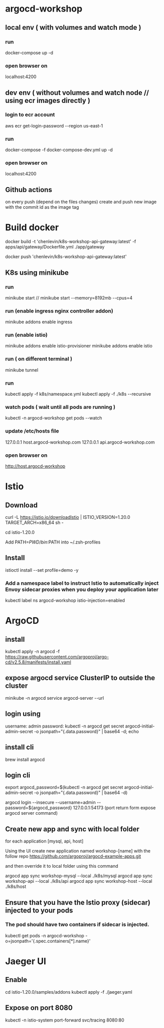 # argocd-workshop

## local env ( with volumes and watch mode )

### run 
docker-compose up -d

### open browser on 
localhost:4200 

## dev env ( without volumes and watch node // using ecr images directly )

### login to ecr account
aws ecr get-login-password  --region us-east-1

### run 
docker-compose -f docker-compose-dev.yml up -d

### open browser on 
localhost:4200

## Github actions

on every push (depend on the files changes) create and push new image with the commit id as the image tag 


# Build docker 

docker build -t 'chenlevin/k8s-workshop-api-gateway:latest' -f apps/api/gateway/Dockerfile.yml ./app/gateway

docker push 'chenlevin/k8s-workshop-api-gateway:latest'


## K8s using minikube

### run
minikube start // minikube start --memory=8192mb --cpus=4

### run (enable ingress nginx controller addon)
minikube addons enable ingress

### run (enable istio)
minikube addons enable istio-provisioner
minikube addons enable istio

### run ( on different terminal )
minikube tunnel

### run
kubectl apply -f k8s/namespace.yml
kubectl apply -f ./k8s --recursive

### watch pods ( wait until all pods are running )
kubectl -n argocd-workshop get pods --watch

### update /etc/hosts file
127.0.0.1 host.argocd-workshop.com
127.0.0.1 api.argocd-workshop.com

### open browser on 
http://host.argocd-workshop



# Istio

## Download

curl -L https://istio.io/downloadIstio | ISTIO_VERSION=1.20.0 TARGET_ARCH=x86_64 sh -

cd istio-1.20.0


Add PATH=$PWD/bin:$PATH into ~/.zsh-profiles

## Install

istioctl install --set profile=demo -y

### Add a namespace label to instruct Istio to automatically inject Envoy sidecar proxies when you deploy your application later

kubectl label ns argocd-workshop  istio-injection=enabled


# ArgoCD

## install 

kubectl apply -n argocd -f https://raw.githubusercontent.com/argoproj/argo-cd/v2.5.8/manifests/install.yaml


## expose argocd service ClusterIP to outside the cluster

minikube -n argocd service argocd-server --url 

## login using

username: admin
password: kubectl -n argocd get secret argocd-initial-admin-secret -o jsonpath="{.data.password}" | base64 -d; echo

## install cli
brew install argocd

## login cli

export argocd_password=$(kubectl -n argocd get secret argocd-initial-admin-secret -o jsonpath="{.data.password}" | base64 -d)

argocd login  --insecure --username=admin --password=${argocd_password} 127.0.0.1:54173  (port return form expose argocd server command)

## Create new app and sync with local folder

for each application [mysql, api, host]

Using the UI create new application named workshop-[name] with the follow repo https://github.com/argoproj/argocd-example-apps.git

and then override it to local folder using this command 

argocd app sync workshop-mysql --local ./k8s/mysql
argocd app sync workshop-api --local ./k8s/api
argocd app sync workshop-host --local ./k8s/host


## Ensure that you have the Istio proxy (sidecar) injected to your pods

### The pod should have two containers if sidecar is injected.

kubectl get pods -n argocd-workshop <pod-name> -o=jsonpath='{.spec.containers[*].name}'



# Jaeger UI

## Enable 
cd istio-1.20.0/samples/addons
kubectl apply -f ./jaeger.yaml

## Expose on port 8080
kubectl -n istio-system  port-forward svc/tracing  8080:80